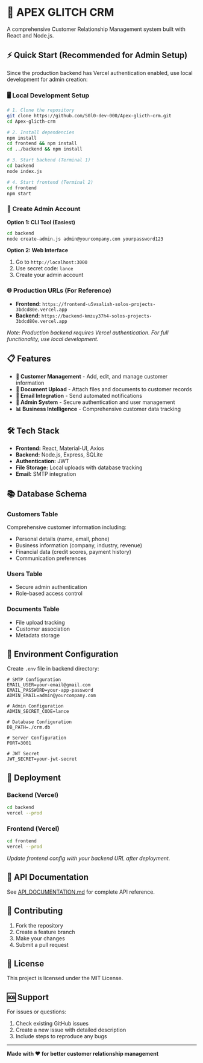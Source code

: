# 🚀 APEX GLITCH CRM

A comprehensive Customer Relationship Management system built with React and Node.js.

## ⚡ Quick Start (Recommended for Admin Setup)

Since the production backend has Vercel authentication enabled, use local development for admin creation:

### 🖥️ Local Development Setup

```bash
# 1. Clone the repository
git clone https://github.com/S0l0-dev-000/Apex-glicth-crm.git
cd Apex-glicth-crm

# 2. Install dependencies
npm install
cd frontend && npm install
cd ../backend && npm install

# 3. Start backend (Terminal 1)
cd backend
node index.js

# 4. Start frontend (Terminal 2)
cd frontend
npm start
```

### 🔑 Create Admin Account

**Option 1: CLI Tool (Easiest)**
```bash
cd backend
node create-admin.js admin@yourcompany.com yourpassword123
```

**Option 2: Web Interface**
1. Go to `http://localhost:3000`
2. Use secret code: `lance`
3. Create your admin account

### 🌐 Production URLs (For Reference)

- **Frontend:** `https://frontend-u5vsalish-solos-projects-3bdcd80e.vercel.app`
- **Backend:** `https://backend-kmzuy37h4-solos-projects-3bdcd80e.vercel.app`

*Note: Production backend requires Vercel authentication. For full functionality, use local development.*

## 📋 Features

- **👥 Customer Management** - Add, edit, and manage customer information
- **📎 Document Upload** - Attach files and documents to customer records
- **📧 Email Integration** - Send automated notifications
- **🔐 Admin System** - Secure authentication and user management
- **📊 Business Intelligence** - Comprehensive customer data tracking

## 🛠️ Tech Stack

- **Frontend:** React, Material-UI, Axios
- **Backend:** Node.js, Express, SQLite
- **Authentication:** JWT
- **File Storage:** Local uploads with database tracking
- **Email:** SMTP integration

## 📚 Database Schema

### Customers Table
Comprehensive customer information including:
- Personal details (name, email, phone)
- Business information (company, industry, revenue)
- Financial data (credit scores, payment history)
- Communication preferences

### Users Table
- Secure admin authentication
- Role-based access control

### Documents Table
- File upload tracking
- Customer association
- Metadata storage

## 🔧 Environment Configuration

Create `.env` file in backend directory:
```env
# SMTP Configuration
EMAIL_USER=your-email@gmail.com
EMAIL_PASSWORD=your-app-password
ADMIN_EMAIL=admin@yourcompany.com

# Admin Configuration
ADMIN_SECRET_CODE=lance

# Database Configuration
DB_PATH=./crm.db

# Server Configuration
PORT=3001

# JWT Secret
JWT_SECRET=your-jwt-secret
```

## 🚀 Deployment

### Backend (Vercel)
```bash
cd backend
vercel --prod
```

### Frontend (Vercel)
```bash
cd frontend
vercel --prod
```

*Update frontend config with your backend URL after deployment.*

## 📖 API Documentation

See [API_DOCUMENTATION.md](./API_DOCUMENTATION.md) for complete API reference.

## 🤝 Contributing

1. Fork the repository
2. Create a feature branch
3. Make your changes
4. Submit a pull request

## 📄 License

This project is licensed under the MIT License.

## 🆘 Support

For issues or questions:
1. Check existing GitHub issues
2. Create a new issue with detailed description
3. Include steps to reproduce any bugs

---

**Made with ❤️ for better customer relationship management** 